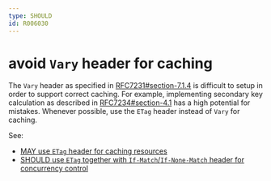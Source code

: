 ```yaml
---
type: SHOULD
id: R006030
---
```


# avoid `Vary` header for caching

The `Vary` header as specified in [RFC7231#section-7.1.4](https://tools.ietf.org/html/rfc7231#section-7.1.4) is difficult to setup in order to support correct caching. For example, implementing secondary key calculation as described in [RFC7234#section-4.1](https://tools.ietf.org/html/rfc7234#section-4.1) has a high potential for mistakes. Whenever possible, use the `ETag` header instead of `Vary` for caching.

See:

- [MAY use `ETag` header for caching resources](./2010_may-use-etag-header-for-caching-resources.md)
- [SHOULD use `ETag` together with `If-Match`/`If-None-Match` header for concurrency control](./2020_should-use-etag-together-with-if-match-if-none-match-header-for-concurrrency-control.md)
